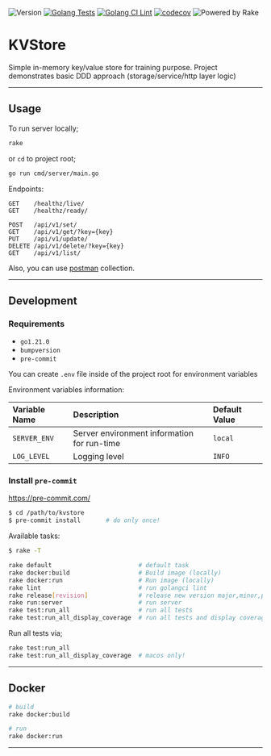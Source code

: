 ![Version](https://img.shields.io/badge/version-0.1.1-orange.svg)
[![Golang Tests](https://github.com/vbyazilim/kvstore/actions/workflows/go-test.yml/badge.svg)](https://github.com/vbyazilim/kvstore/actions/workflows/go-test.yml)
[![Golang CI Lint](https://github.com/vbyazilim/kvstore/actions/workflows/go-lint.yml/badge.svg)](https://github.com/vbyazilim/kvstore/actions/workflows/go-lint.yml)
[![codecov](https://codecov.io/gh/vbyazilim/kvstore/graph/badge.svg?token=514LHYMOA4)](https://codecov.io/gh/vbyazilim/kvstore)
![Powered by Rake](https://img.shields.io/badge/powered_by-rake-blue?logo=ruby)

# KVStore

Simple in-memory key/value store for training purpose. Project demonstrates
basic DDD approach (storage/service/http layer logic)

---

## Usage

To run server locally;

```bash
rake
```

or `cd` to project root;

```bash
go run cmd/server/main.go
```

Endpoints:

```http
GET    /healthz/live/
GET    /healthz/ready/

POST   /api/v1/set/
GET    /api/v1/get/?key={key}
PUT    /api/v1/update/
DELETE /api/v1/delete/?key={key}
GET    /api/v1/list/
```

Also, you can use [postman](postman/KVStore.postman_collection.json) collection.

---

## Development

### Requirements

- `go1.21.0`
- `bumpversion`
- `pre-commit`

You can create `.env` file inside of the project root for environment variables

Environment variables information:

| Variable Name | Description | Default Value |
|:--------------|:------------|:------------|
| `SERVER_ENV` | Server environment information for run-time | `local` |
| `LOG_LEVEL` | Logging level | `INFO` |

### Install `pre-commit`

https://pre-commit.com/

```bash
$ cd /path/to/kvstore
$ pre-commit install       # do only once!
```

Available tasks:

```bash
$ rake -T

rake default                        # default task
rake docker:build                   # Build image (locally)
rake docker:run                     # Run image (locally)
rake lint                           # run golangci lint
rake release[revision]              # release new version major,minor,patch, default: patch
rake run:server                     # run server
rake test:run_all                   # run all tests
rake test:run_all_display_coverage  # run all tests and display coverage
```

Run all tests via;

```bash
rake test:run_all
rake test:run_all_display_coverage  # macos only!
```

---

## Docker

```bash
# build
rake docker:build

# run
rake docker:run
```

---

